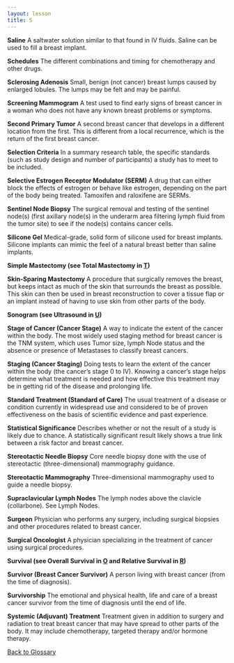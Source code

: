 ```yaml
---
layout: lesson
title: S
---
```


<a name="top"></a>

**Saline** 
A saltwater solution similar to that found in IV fluids. Saline can be used to fill a breast implant.

**Schedules** 
The different combinations and timing for chemotherapy and other drugs.

**Sclerosing Adenosis** 
Small, benign (not cancer) breast lumps caused by enlarged lobules. The lumps may be felt and may be painful.

**Screening Mammogram** 
A test used to find early signs of breast cancer in a woman who does not have any known breast problems or symptoms.
 
**Second Primary Tumor** 
A second breast cancer that develops in a different location from the first. This is different from a local recurrence, which is the return of the first breast cancer.

**Selection Criteria** 
In a summary research table, the specific standards (such as study design and number of participants) a study has to meet to be included.

**Selective Estrogen Receptor Modulator (SERM)** 
A drug that can either block the effects of estrogen or behave like estrogen, depending on the part of the body being treated. Tamoxifen and raloxifene are SERMs.

**Sentinel Node Biopsy** 
The surgical removal and testing of the sentinel node(s) (first axillary node(s) in the underarm area filtering lymph fluid from the tumor site) to see if the node(s) contains cancer cells.

**Silicone Gel** 
Medical-grade, solid form of silicone used for breast implants. Silicone implants can mimic the feel of a natural breast better than saline implants.

**Simple Mastectomy (see Total Mastectomy in [T](/{{page.root}}/myhthelperEduContent/T/index.html))**  

**Skin-Sparing Mastectomy** 
A procedure that surgically removes the breast, but keeps intact as much of the skin that surrounds the breast as possible. This skin can then be used in breast reconstruction to cover a tissue flap or an implant instead of having to use skin from other parts of the body.

**Sonogram (see Ultrasound in [U](/{{page.root}}/myhthelperEduContent/U/index.html))**  

**Stage of Cancer (Cancer Stage)** 
A way to indicate the extent of the cancer within the body. The most widely used staging method for breast cancer is the TNM system, which uses Tumor size, lymph Node status and the absence or presence of Metastases to classify breast cancers.

**Staging (Cancer Staging)** 
Doing tests to learn the extent of the cancer within the body (the cancer’s stage 0 to IV). Knowing a cancer’s stage helps determine what treatment is needed and how effective this treatment may be in getting rid of the disease and prolonging life.

**Standard Treatment (Standard of Care)** 
The usual treatment of a disease or condition currently in widespread use and considered to be of proven effectiveness on the basis of scientific evidence and past experience.

**Statistical  Significance** 
Describes whether or not the result of a study is likely due to chance. A statistically significant result likely shows a true link between a risk factor and breast cancer.

**Stereotactic Needle Biopsy** 
Core needle biopsy done with the use of stereotactic (three-dimensional) mammography guidance.

**Stereotactic Mammography** 
Three-dimensional mammography used to guide a needle biopsy.

**Supraclavicular Lymph Nodes** 
The lymph nodes above the clavicle (collarbone). See Lymph Nodes.

**Surgeon** 
Physician who performs any surgery, including surgical biopsies and other procedures related to breast cancer.

**Surgical Oncologist** 
A physician specializing in the treatment of cancer using surgical procedures.

**Survival (see Overall Survival in [O](/{{page.root}}/myhthelperEduContent/O/index.html) and Relative Survival in [R](/{{page.root}}/myhthelperEduContent/R/index.html))**  

**Survivor (Breast Cancer Survivor)** 
A person living with breast cancer (from the time of diagnosis).

**Survivorship** 
The emotional and physical health, life and care of a breast cancer survivor from the time of diagnosis until the end of life.
 
**Systemic (Adjuvant) Treatment** 
Treatment given in addition to surgery and radiation to treat breast cancer that may have spread to other parts of the body. It may include chemotherapy, targeted therapy and/or hormone therapy.

<!--a href="#top">Back to top of page</a-->
<a href="https://scnslabutsa.github.io/myhthelperEduContent/Glossary/index.html">Back to Glossary</a>
